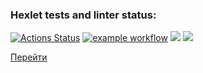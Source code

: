 ### Hexlet tests and linter status:
[![Actions Status](https://github.com/Aluwian/python-project-83/workflows/hexlet-check/badge.svg)](https://github.com/Aluwian/python-project-83/actions)
[![example workflow](https://github.com/Aluwian/python-project-83/actions/workflows/my-action.yml/badge.svg)](https://github.com/Aluwian/python-project-83/actions/workflows/my-action.yml)
<a href="https://codeclimate.com/github/Aluwian/python-project-83/maintainability"><img src="https://api.codeclimate.com/v1/badges/9114d9f4a82ed2ffa5eb/maintainability" /></a>
<a href="https://codeclimate.com/github/Aluwian/python-project-83/test_coverage"><img src="https://api.codeclimate.com/v1/badges/9114d9f4a82ed2ffa5eb/test_coverage" /></a>


[Перейти](https://python-project-83-0yjb.onrender.com)
